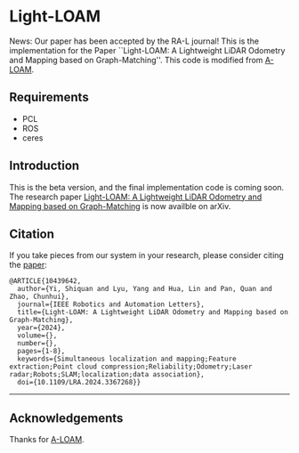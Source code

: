 # Light-LOAM
News: Our paper has been accepted by the RA-L journal! 
This is the implementation for the Paper ``Light-LOAM: A Lightweight LiDAR Odometry and Mapping based on Graph-Matching''. This code is modified from [A-LOAM](https://github.com/HKUST-Aerial-Robotics/A-LOAM).

## Requirements
* PCL
* ROS
* ceres

## Introduction
This is the beta version, and the final implementation code is coming soon. The research paper [Light-LOAM: A Lightweight LiDAR Odometry and Mapping based on Graph-Matching](https://arxiv.org/abs/2310.04162) is now availble on arXiv.

## Citation

If you take pieces from our system in your research, please consider citing the [paper](https://arxiv.org/abs/2310.04162):

```
@ARTICLE{10439642,
  author={Yi, Shiquan and Lyu, Yang and Hua, Lin and Pan, Quan and Zhao, Chunhui},
  journal={IEEE Robotics and Automation Letters}, 
  title={Light-LOAM: A Lightweight LiDAR Odometry and Mapping based on Graph-Matching}, 
  year={2024},
  volume={},
  number={},
  pages={1-8},
  keywords={Simultaneous localization and mapping;Feature extraction;Point cloud compression;Reliability;Odometry;Laser radar;Robots;SLAM;localization;data association},
  doi={10.1109/LRA.2024.3367268}}

```
---------

## Acknowledgements
Thanks for [A-LOAM](https://github.com/HKUST-Aerial-Robotics/A-LOAM).


